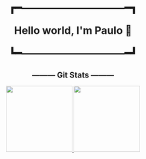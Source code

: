 <h1 align='center'>
┏━——————————━┓

Hello world, I'm Paulo 🦆

┗━——————————━┛

<h2 align='center'> ——— Git Stats ——— </h2>
<div style="display: inline_block" align="center">
  <a href="https://github.com/fshinkae">
  <img height="180em" src="https://github-readme-stats-eight-theta.vercel.app/api?username=fshinkae&show_icons=true&theme=dark&include_all_commits=true&count_private=true"/>
  <img height="180em" src="https://github-readme-stats.vercel.app/api/top-langs/?username=fshinkae&layout=compact&langs_count=7&theme=dark"/>
</div>

